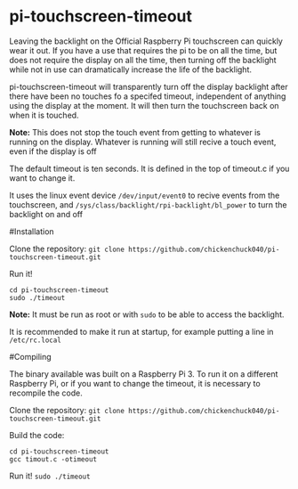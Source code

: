 # pi-touchscreen-timeout
Leaving the backlight on the Official Raspberry Pi touchscreen can quickly wear it out. If you have a use that requires the pi to be on all the time, but does not require the display on all the time, then turning off the backlight while not in use can dramatically increase the life of the backlight.

pi-touchscreen-timeout will transparently turn off the display backlight after there have been no touches fo a specifed timeout, independent of anything using the display at the moment. It will then turn the touchscreen back on when it is touched.

**Note:** This does not stop the touch event from getting to whatever is running on the display. Whatever is running will still recive a touch event, even if the display is off

The default timeout is ten seconds. It is defined in the top of timeout.c if you want to change it.

It uses the linux event device `/dev/input/event0` to recive events from the touchscreen, and `/sys/class/backlight/rpi-backlight/bl_power` to turn the backlight on and off

#Installation

Clone the repository:
`git clone https://github.com/chickenchuck040/pi-touchscreen-timeout.git`

Run it!
```
cd pi-touchscreen-timeout
sudo ./timeout
```

**Note:** It must be run as root or with `sudo` to be able to access the backlight.

It is recommended to make it run at startup, for example putting a line in `/etc/rc.local`

#Compiling

The binary available was built on a Raspberry Pi 3. To run it on a different Raspberry Pi, or if you want to change the timeout, it is necessary to recompile the code.

Clone the repository:
`git clone https://github.com/chickenchuck040/pi-touchscreen-timeout.git`

Build the code:
```
cd pi-touchscreen-timeout
gcc timout.c -otimeout
```

Run it!
`sudo ./timeout`
